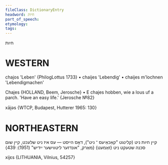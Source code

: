 ```yaml
---
fileClass: DictionaryEntry
headword: חיות
part_of_speech: 
etymology: 
tags: 
---
```

חיות

WESTERN
========

chajos 'Leben' {PhilogLottus 1733}
	•	chaijes 'Lebendig'
	•	chaijes m'lochnen 'Lebendigmachen'

Chajes {HOLLAND, Beem, Jerosche}
	•	E chajes hobben, wie a lous uf a parch. 'Have an easy life.' {Jerosche №82}

xāi̯əs {WTCP, Budapest, Hutterer 1965: 130}

NORTHEASTERN
==============

קיין חיות ניט (קלינגט "קאַכאַיעס ־ ניט"), דאָס הייסט  — עס איז ניט שלעכט, קיין שום סכּנה שטעקט ניט {זאַמעט}
{מאַרק, "אונדזער ליטווישער ייִדיש" (1951): 439}

xijɛs {LITHUANIA, Vilnius, 54257}
